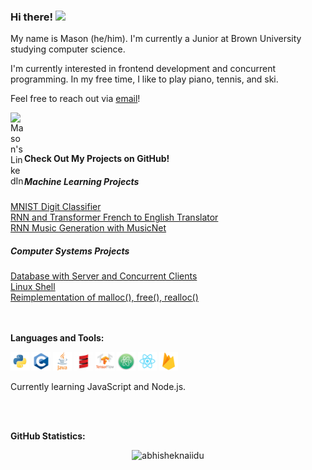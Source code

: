 ### Hi there! <img src="https://media.giphy.com/media/hvRJCLFzcasrR4ia7z/giphy.gif" width="25px">

My name is Mason (he/him). I'm currently a Junior at Brown University studying computer science.

I'm currently interested in frontend development and concurrent programming. In my free time, I like to play piano, tennis, and ski.

Feel free to reach out via [email](mailto:masontheburke@gmail.com)!

<a href="https://www.linkedin.com/in/mason--burke/">
  <img align="left" alt="Mason's LinkedIn" width="22px" src="https://raw.githubusercontent.com/peterthehan/peterthehan/master/assets/linkedin.svg" />
</a>
<br/>
<br/>
<br/>

**Check Out My Projects on GitHub!**

##### Machine Learning Projects

<a href="https://github.com/mason-burke/feed-forward-MNIST">
  MNIST Digit Classifier
</a>
<br/>

<a href="https://github.com/mason-burke/machine-translation">
  RNN and Transformer French to English Translator
</a>
<br/>

<a href="https://github.com/mason-burke/classically-deep">
  RNN Music Generation with MusicNet
</a>
<br/>

##### Computer Systems Projects

<a href="https://github.com/mason-burke/POSIX-database">
  Database with Server and Concurrent Clients
</a>
<br/>

<a href="https://github.com/mason-burke/shell">
  Linux Shell
</a>
<br/>

<a href="https://github.com/mason-burke/malloc">
  Reimplementation of malloc(), free(), realloc()
</a>
<br/>


<br/>
<br/>

**Languages and Tools:**

<code><img height="30" src="https://raw.githubusercontent.com/github/explore/80688e429a7d4ef2fca1e82350fe8e3517d3494d/topics/python/python.png"></code>
<code><img height="30" src="https://raw.githubusercontent.com/github/explore/80688e429a7d4ef2fca1e82350fe8e3517d3494d/topics/c/c.png"></code>
<code><img height="30" src="https://raw.githubusercontent.com/github/explore/80688e429a7d4ef2fca1e82350fe8e3517d3494d/topics/java/java.png"></code>
<code><img height="30" src="https://raw.githubusercontent.com/github/explore/80688e429a7d4ef2fca1e82350fe8e3517d3494d/topics/scala/scala.png"></code>
<code><img height="30" src="https://raw.githubusercontent.com/github/explore/80688e429a7d4ef2fca1e82350fe8e3517d3494d/topics/tensorflow/tensorflow.png"></code>
<code><img height="30" src="https://raw.githubusercontent.com/github/explore/80688e429a7d4ef2fca1e82350fe8e3517d3494d/topics/atom/atom.png"></code>
<code><img height="30" src="https://raw.githubusercontent.com/github/explore/80688e429a7d4ef2fca1e82350fe8e3517d3494d/topics/react/react.png"></code>
<code><img height="30" src="https://raw.githubusercontent.com/github/explore/80688e429a7d4ef2fca1e82350fe8e3517d3494d/topics/firebase/firebase.png"></code>


Currently learning JavaScript and Node.js.

<br/>
<br/>

**GitHub Statistics:**

<p align="center"> <img src="https://github-readme-stats.vercel.app/api?username=mason-burke&show_icons=true&theme=gotham" alt="abhisheknaiidu" />

<!--
**mason-burke/mason-burke** is a ✨ _special_ ✨ repository because its `README.md` (this file) appears on your GitHub profile.

Here are some ideas to get you started:

- 🔭 I’m currently working on ...
- 🌱 I’m currently learning ...
- 👯 I’m looking to collaborate on ...
- 🤔 I’m looking for help with ...
- 💬 Ask me about ...
- 📫 How to reach me: ...
- 😄 Pronouns: ...
- ⚡ Fun fact: ...
-->
